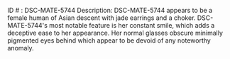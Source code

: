 ID # : DSC-MATE-5744
Description: DSC-MATE-5744 appears to be a female human of Asian descent with jade earrings and a choker. DSC-MATE-5744's most notable feature is her constant smile, which adds a deceptive ease to her appearance. Her normal glasses obscure minimally pigmented eyes behind which appear to be devoid of any noteworthy anomaly.